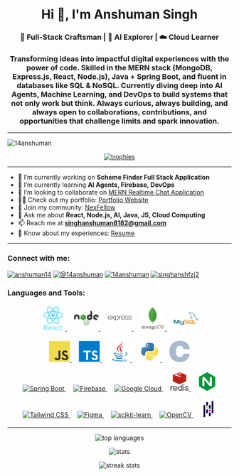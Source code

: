 <h1 align="center">Hi 👋, I'm Anshuman Singh</h1>

<h3 align="center">🚀 Full-Stack Craftsman | 🤖 AI Explorer | ☁️ Cloud Learner</h3>

<h3 align="center">
Transforming ideas into impactful digital experiences with the power of code. Skilled in the MERN stack (MongoDB, Express.js, React, Node.js), Java + Spring Boot, and fluent in databases like SQL & NoSQL. Currently diving deep into AI Agents, Machine Learning, and DevOps to build systems that not only work but think. Always curious, always building, and always open to collaborations, contributions, and opportunities that challenge limits and spark innovation.
</h3>

---

<p align="left"> <img src="https://komarev.com/ghpvc/?username=14anshuman&label=Profile%20views&color=0e75b6&style=flat" alt="14anshuman" /> </p>

<p align="center"> 
  <a href="https://github.com/ryo-ma/github-profile-trophy">
    <img src="https://github-profile-trophy.vercel.app/?username=14anshuman&theme=gruvbox&margin-w=15&margin-h=15&row=1&column=6" alt="trophies"/>
  </a> 
</p>

---

- 🔭 I’m currently working on **Scheme Finder Full Stack Application**  
- 🌱 I’m currently learning **AI Agents, Firebase, DevOps**  
- 👯 I’m looking to collaborate on [MERN Realtime Chat Application](https://github.com/14anshuman/MERN-Realtime_Chat_Application)  
- 👨‍💻 Check out my portfolio: [Portfolio Website](https://portfolio-v2-nine.vercel.app/)  
- 📝 Join my community: [NexFellow](https://www.nexfellow.com/community/anshuman_14)  
- 💬 Ask me about **React, Node.js, AI, Java, JS, Cloud Computing**  
- 📫 Reach me at **singhanshuman8182@gmail.com**  
- 📄 Know about my experiences: [Resume](https://drive.google.com/file/d/1po1FTzv4DAN6X8AzQVp8dvkZ8uOr5BED/view)  

---
<h3 align="left">Connect with me:</h3>
<p align="left">
<a href="https://linkedin.com/in/anshuman14" target="blank"><img align="center" src="https://raw.githubusercontent.com/rahuldkjain/github-profile-readme-generator/master/src/images/icons/Social/linked-in-alt.svg" alt="anshuman14" height="30" width="40" /></a>
<a href="https://www.hackerrank.com/@14anshuman" target="blank"><img align="center" src="https://raw.githubusercontent.com/rahuldkjain/github-profile-readme-generator/master/src/images/icons/Social/hackerrank.svg" alt="@14anshuman" height="30" width="40" /></a>
<a href="https://www.leetcode.com/14anshuman" target="blank"><img align="center" src="https://raw.githubusercontent.com/rahuldkjain/github-profile-readme-generator/master/src/images/icons/Social/leet-code.svg" alt="14anshuman" height="30" width="40" /></a>
<a href="https://auth.geeksforgeeks.org/user/singhanshfzj2" target="blank"><img align="center" src="https://raw.githubusercontent.com/rahuldkjain/github-profile-readme-generator/master/src/images/icons/Social/geeks-for-geeks.svg" alt="singhanshfzj2" height="30" width="40" /></a>
</p>

<h3 align="left">Languages and Tools:</h3>
<!-- Inverted Pyramid Layout with Spacing -->

<p align="center" style="margin: 20px 0;"> 
  <!-- Top Layer: Core Full-Stack -->
  <a href="https://reactjs.org/" target="_blank"> <img src="https://raw.githubusercontent.com/devicons/devicon/master/icons/react/react-original-wordmark.svg" alt="React" width="55" height="55"/> </a>&nbsp;&nbsp;&nbsp;
  <a href="https://nodejs.org" target="_blank"> <img src="https://raw.githubusercontent.com/devicons/devicon/master/icons/nodejs/nodejs-original-wordmark.svg" alt="Node.js" width="55" height="55"/> </a>&nbsp;&nbsp;&nbsp;
  <a href="https://expressjs.com" target="_blank"> <img src="https://raw.githubusercontent.com/devicons/devicon/master/icons/express/express-original-wordmark.svg" alt="Express" width="55" height="55"/> </a>&nbsp;&nbsp;&nbsp;
  <a href="https://www.mongodb.com/" target="_blank"> <img src="https://raw.githubusercontent.com/devicons/devicon/master/icons/mongodb/mongodb-original-wordmark.svg" alt="MongoDB" width="55" height="55"/> </a>&nbsp;&nbsp;&nbsp;
  <a href="https://www.mysql.com/" target="_blank"> <img src="https://raw.githubusercontent.com/devicons/devicon/master/icons/mysql/mysql-original-wordmark.svg" alt="MySQL" width="55" height="55"/> </a>
</p>

<p align="center" style="margin: 20px 0;">
  <!-- Middle Layer: Programming Languages -->
  <a href="https://developer.mozilla.org/en-US/docs/Web/JavaScript" target="_blank"> <img src="https://raw.githubusercontent.com/devicons/devicon/master/icons/javascript/javascript-original.svg" alt="JavaScript" width="48" height="48"/> </a>&nbsp;&nbsp;&nbsp;
  <a href="https://www.typescriptlang.org/" target="_blank"> <img src="https://raw.githubusercontent.com/devicons/devicon/master/icons/typescript/typescript-original.svg" alt="TypeScript" width="48" height="48"/> </a>&nbsp;&nbsp;&nbsp;
  <a href="https://www.java.com" target="_blank"> <img src="https://raw.githubusercontent.com/devicons/devicon/master/icons/java/java-original.svg" alt="Java" width="48" height="48"/> </a>&nbsp;&nbsp;&nbsp;
  <a href="https://www.python.org" target="_blank"> <img src="https://raw.githubusercontent.com/devicons/devicon/master/icons/python/python-original.svg" alt="Python" width="48" height="48"/> </a>&nbsp;&nbsp;&nbsp;
  <a href="https://www.cprogramming.com/" target="_blank"> <img src="https://raw.githubusercontent.com/devicons/devicon/master/icons/c/c-original.svg" alt="C" width="48" height="48"/> </a>
</p>

<p align="center" style="margin: 20px 0;">
  <!-- Lower Layer: Frameworks, Cloud, Tools -->
  <a href="https://spring.io/projects/spring-boot" target="_blank"> <img src="https://www.vectorlogo.zone/logos/springio/springio-icon.svg" alt="Spring Boot" width="42" height="42"/> </a>&nbsp;&nbsp;&nbsp;
  <a href="https://firebase.google.com/" target="_blank"> <img src="https://www.vectorlogo.zone/logos/firebase/firebase-icon.svg" alt="Firebase" width="42" height="42"/> </a>&nbsp;&nbsp;&nbsp;
  <a href="https://cloud.google.com/" target="_blank"> <img src="https://www.vectorlogo.zone/logos/google_cloud/google_cloud-icon.svg" alt="Google Cloud" width="42" height="42"/> </a>&nbsp;&nbsp;&nbsp;
  <a href="https://redis.io/" target="_blank"> <img src="https://raw.githubusercontent.com/devicons/devicon/master/icons/redis/redis-original-wordmark.svg" alt="Redis" width="42" height="42"/> </a>&nbsp;&nbsp;&nbsp;
  <a href="https://www.nginx.com" target="_blank"> <img src="https://raw.githubusercontent.com/devicons/devicon/master/icons/nginx/nginx-original.svg" alt="Nginx" width="42" height="42"/> </a>
</p>

<p align="center" style="margin: 20px 0;">
  <!-- Bottom Layer: Styling, ML, Design -->
  <a href="https://tailwindcss.com/" target="_blank"> <img src="https://www.vectorlogo.zone/logos/tailwindcss/tailwindcss-icon.svg" alt="Tailwind CSS" width="36" height="36"/> </a>&nbsp;&nbsp;&nbsp;
  <a href="https://www.figma.com/" target="_blank"> <img src="https://www.vectorlogo.zone/logos/figma/figma-icon.svg" alt="Figma" width="36" height="36"/> </a>&nbsp;&nbsp;&nbsp;
  <a href="https://scikit-learn.org/" target="_blank"> <img src="https://upload.wikimedia.org/wikipedia/commons/0/05/Scikit_learn_logo_small.svg" alt="scikit-learn" width="36" height="36"/> </a>&nbsp;&nbsp;&nbsp;
  <a href="https://opencv.org/" target="_blank"> <img src="https://www.vectorlogo.zone/logos/opencv/opencv-icon.svg" alt="OpenCV" width="36" height="36"/> </a>&nbsp;&nbsp;&nbsp;
  <a href="https://pandas.pydata.org/" target="_blank"> <img src="https://raw.githubusercontent.com/devicons/devicon/master/icons/pandas/pandas-original.svg" alt="pandas" width="36" height="36"/> </a>
</p>

---

<p align="center">
  <img src="https://github-readme-stats.vercel.app/api/top-langs?username=14anshuman&show_icons=true&locale=en&layout=compact" alt="top languages" />
</p>

<p align="center">
  <img src="https://github-readme-stats.vercel.app/api?username=14anshuman&show_icons=true&locale=en" alt="stats" />
</p>

<p align="center">
  <img src="https://github-readme-streak-stats.herokuapp.com/?user=14anshuman&" alt="streak stats" />
</p>
